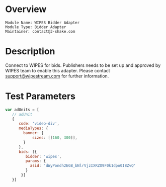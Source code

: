 # Overview

```
Module Name: WIPES Bidder Adapter
Module Type: Bidder Adapter
Maintainer: contact@3-shake.com
```

# Description

Connect to WIPES for bids.
Publishers needs to be set up and approved by WIPES team to enable this adapter. Please contact support@wipestream.com for further information.

# Test Parameters
```javascript
var adUnits = [
   // adUnit
   {
      code: 'video-div',
      mediaTypes: {
        banner: {
            sizes: [[160, 300]],
        }
      },
      bids: [{
         bidder: 'wipes',
         params: {
           asid: 'dWyPondh2EGB_bNlrVjzIXRZO9F0k1dpo0I8ZvQ'
         }
       }]
   }]
```
